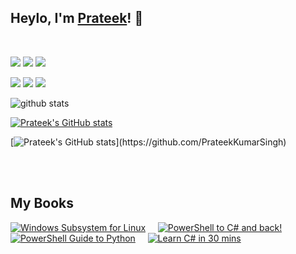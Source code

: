 
## Heylo, I'm <a href="https://www.linkedin.com/in/prateeksingh1590/detail/" target="_blank">Prateek</a>! 👋
<br />

<a href= "https://www.linkedin.com/in/prateeksingh1590/detail/"><img src="https://img.icons8.com/dusk/48/000000/linkedin.png"/></a>
<a href= "https://twitter.com/singhprateik"><img src="https://img.icons8.com/dusk/48/000000/twitter.png"/></a>
<a href= "https://www.youtube.com/c/ridiculouslycurious"><img src="https://img.icons8.com/dusk/48/000000/youtube--v2.png"/></a>

<img src="https://views.whatilearened.today/views/github/PrateekKumarSingh/views.svg"/>  <a href="https://github.com/PrateekKumarSingh/"><img src="https://img.shields.io/github/followers/PrateekKumarSingh?color=%234CC61E&label=GitHub%20Followers%20%3A"/></a>  <a href="https://github.com/PrateekKumarSingh?tab=repositories"><img src="https://badges.frapsoft.com/os/v2/open-source.svg?v=103"/></a>

<img src="https://github-readme-stats.vercel.app/api/?username=PrateekKumarSingh&show_icons=true&title_color=fffffff&icon_color=000000&text_color=000000" alt="github stats"/>


[![Prateek's GitHub stats](https://github-readme-stats.vercel.app/api/wakatime?username=PrateekKumarSingh)](https://github.com/PrateekKumarSingh)

[![Prateek's GitHub stats](https://github-readme-streak-stats.herokuapp.com/?user=PrateekKumarSingh&theme=light&hide_border=true")](https://github.com/PrateekKumarSingh)

<br/><br/>

## My Books
[![Windows Subsystem for Linux](https://i0.wp.com/ridicurious.com/wp-content/uploads/2021/01/wslbook.png?w=400&ssl=1)](https://www.apress.com/gp/book/9781484260371)
&nbsp;&nbsp;&nbsp;
[![PowerShell to C# and back!](https://d2sofvawe08yqg.cloudfront.net/powershell-to-csharp/hero?1616838848)](https://leanpub.com/powershell-to-csharp)
&nbsp;&nbsp;&nbsp;
[![PowerShell Guide to Python](https://d2sofvawe08yqg.cloudfront.net/PowerShell-to-Python/hero?1616768003)](https://leanpub.com/PowerShell-to-Python)
&nbsp;&nbsp;&nbsp;
[![Learn C# in 30 mins](https://d2sofvawe08yqg.cloudfront.net/learncsharp/hero?1616885238)](https://leanpub.com/learncsharp)
